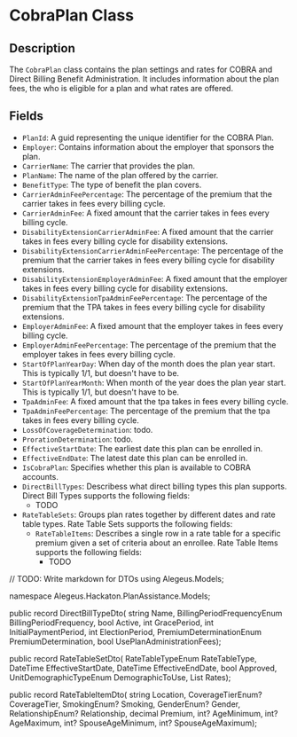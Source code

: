 # CobraPlan Class

## Description
The `CobraPlan` class contains the plan settings and rates for COBRA and Direct Billing Benefit Administration. It includes information about the plan fees, the who is eligible for a plan and what rates are offered.

## Fields
- `PlanId`: A guid representing the unique identifier for the COBRA Plan.
- `Employer`: Contains information about the employer that sponsors the plan.
- `CarrierName`: The carrier that provides the plan.
- `PlanName`: The name of the plan offered by the carrier.
- `BenefitType`: The type of benefit the plan covers.
- `CarrierAdminFeePercentage`: The percentage of the premium that the carrier takes in fees every billing cycle.
- `CarrierAdminFee`: A fixed amount that the carrier takes in fees every billing cycle.
- `DisabilityExtensionCarrierAdminFee`: A fixed amount that the carrier takes in fees every billing cycle for disability extensions.
- `DisabilityExtensionCarrierAdminFeePercentage`: The percentage of the premium that the carrier takes in fees every billing cycle for disability extensions.
- `DisabilityExtensionEmployerAdminFee`: A fixed amount that the employer takes in fees every billing cycle for disability extensions.
- `DisabilityExtensionTpaAdminFeePercentage`: The percentage of the premium that the TPA takes in fees every billing cycle for disability extensions.
- `EmployerAdminFee`: A fixed amount that the employer takes in fees every billing cycle.
- `EmployerAdminFeePercentage`: The percentage of the premium that the employer takes in fees every billing cycle.
- `StartOfPlanYearDay`: When day of the month does the plan year start. This is typically 1/1, but doesn't have to be.
- `StartOfPlanYearMonth`: When month of the year does the plan year start. This is typically 1/1, but doesn't have to be.
- `TpaAdminFee`: A fixed amount that the tpa takes in fees every billing cycle.
- `TpaAdminFeePercentage`: The percentage of the premium that the tpa takes in fees every billing cycle.
- `LossOfCoverageDetermination`: todo.
- `ProrationDetermination`: todo.
- `EffectiveStartDate`: The earliest date this plan can be enrolled in.
- `EffectiveEndDate`: The latest date this plan can be enrolled in.
- `IsCobraPlan`: Specifies whether this plan is available to COBRA accounts.
- `DirectBillTypes`: Describess what direct billing types this plan supports. Direct Bill Types supports the following fields:
    - TODO
- `RateTableSets`: Groups plan rates together by different dates and rate table types. Rate Table Sets supports the following fields:
  - `RateTableItems`: Describes a single row in a rate table for a specific premium given a set of criteria about an enrollee. Rate Table Items supports the following fields:
    - TODO

// TODO: Write markdown for DTOs
using Alegeus.Models;

namespace Alegeus.Hackaton.PlanAssistance.Models;

public record DirectBillTypeDto(
    string Name,
    BillingPeriodFrequencyEnum BillingPeriodFrequency,
    bool Active,
    int GracePeriod,
    int InitialPaymentPeriod,
    int ElectionPeriod,
    PremiumDeterminationEnum PremiumDetermination,
    bool UsePlanAdministrationFees);

public record RateTableSetDto(
    RateTableTypeEnum RateTableType,
    DateTime EffectiveStartDate,
    DateTime EffectiveEndDate,
    bool Approved,
    UnitDemographicTypeEnum DemographicToUse,
    List<RateTableItemDto> Rates);

public record RateTableItemDto(
    string Location,
    CoverageTierEnum? CoverageTier,
    SmokingEnum? Smoking,
    GenderEnum? Gender,
    RelationshipEnum? Relationship,
    decimal Premium,
    int? AgeMinimum,
    int? AgeMaximum,
    int? SpouseAgeMinimum,
    int? SpouseAgeMaximum);